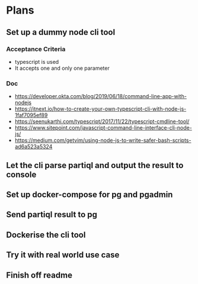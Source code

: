 # Plans

## Set up a dummy node cli tool 

### Acceptance Criteria
* typescript is used
* It accepts one and only one parameter

### Doc
* https://developer.okta.com/blog/2019/06/18/command-line-app-with-nodejs
* https://itnext.io/how-to-create-your-own-typescript-cli-with-node-js-1faf7095ef89 
* https://seenukarthi.com/typescript/2017/11/22/typescript-cmdline-tool/
* https://www.sitepoint.com/javascript-command-line-interface-cli-node-js/
* https://medium.com/getvim/using-node-js-to-write-safer-bash-scripts-ad6a523a5324

## Let the cli parse partiql and output the result to console 


## Set up docker-compose for pg and pgadmin


## Send partiql result to pg


## Dockerise the cli tool

## Try it with real world use case


## Finish off readme